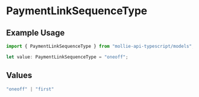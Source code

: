 # PaymentLinkSequenceType

## Example Usage

```typescript
import { PaymentLinkSequenceType } from "mollie-api-typescript/models";

let value: PaymentLinkSequenceType = "oneoff";
```

## Values

```typescript
"oneoff" | "first"
```